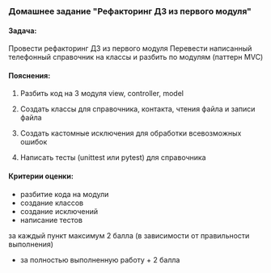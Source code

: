 ### Домашнее задание "Рефакторинг ДЗ из первого модуля"
#### Задача:
Провести рефакторинг ДЗ из первого модуля
Перевести написанный телефонный справочник на классы и разбить по модулям (паттерн MVC)
#### Пояснения:
1. Разбить код на 3 модуля view, controller, model

2. Создать классы для справочника, контакта, чтения файла и записи файла

3. Создать кастомные исключения для обработки всевозможных ошибок

4. Написать тесты (unittest или pytest) для справочника 
#### Критерии оценки:
- разбитие кода на модули
- создание классов
- создание исключений
- написание тестов

за каждый пункт максимум 2 балла (в зависимости от правильности выполнения)

- за полностью выполненную работу + 2 балла
